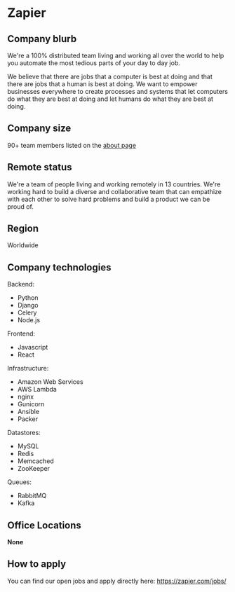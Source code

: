 # Zapier

## Company blurb

We're a 100% distributed team living and working all over the world to help you automate the most tedious parts of your day to day job.

We believe that there are jobs that a computer is best at doing and that there are jobs that a human is best at doing. We want to empower businesses everywhere to create processes and systems that let computers do what they are best at doing and let humans do what they are best at doing.

## Company size

90+ team members listed on the [about page](https://zapier.com/about/)

## Remote status

We're a team of people living and working remotely in 13 countries. We're working hard to build a diverse and collaborative team that can empathize with each other to solve hard problems and build a product we can be proud of.

## Region

Worldwide

## Company technologies

Backend:

- Python
- Django
- Celery
- Node.js

Frontend:
- Javascript
- React

Infrastructure:
- Amazon Web Services
- AWS Lambda
- nginx
- Gunicorn
- Ansible
- Packer

Datastores:

- MySQL
- Redis
- Memcached
- ZooKeeper

Queues:

- RabbitMQ
- Kafka

## Office Locations

**None**

## How to apply

You can find our open jobs and apply directly here: https://zapier.com/jobs/
